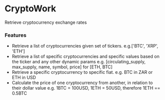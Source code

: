 # CryptoWork

Retrieve cryptocurrency exchange rates 

### Features

* Retrieve a list of cryptocurrencies given set of tickers. e.g.['BTC', 'XRP', 'ETH']
* Retrieve a list of specific cryptocurrencies and specific values based on the ticker and any
  other dynamic params e.g. [circulating_supply, max_supply, name, symbol, price] for [ETH, BTC]
* Retrieve a specific cryptocurrency to specific fiat. e.g. BTC in ZAR or ETH in USD
* Calculate the price of one cryptocurrency from another, in relation to their dollar value e.g. 1BTC = 100USD, 1ETH = 50USD, therefore 1ETH == 0.5BTC